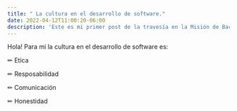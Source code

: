```yaml
---
title: " La cultura en el desarrollo de software."
date: 2022-04-12T11:00:20-06:00
description: 'Este es mi primer post de la travesía en la Misión de Backend con Node JS de Launch X.'
---
```


Hola! 
Para mi la cultura en el desarrollo de software es:

✏ Etica 

✏ Resposabilidad

✏ Comunicación

✏ Honestidad
